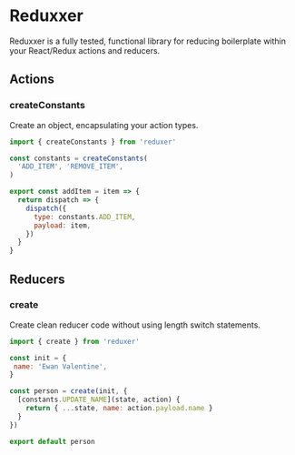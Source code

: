 # Reduxxer

Reduxxer is a fully tested, functional library for reducing boilerplate within your React/Redux actions and reducers. 


## Actions

### createConstants

Create an object, encapsulating your action types.

``` js
import { createConstants } from 'reduxer'

const constants = createConstants(
  'ADD_ITEM', 'REMOVE_ITEM',
)

export const addItem = item => {
  return dispatch => {
    dispatch({
      type: constants.ADD_ITEM,
      payload: item,
    })
  }
}
```

## Reducers

### create

Create clean reducer code without using length switch statements.

```js
import { create } from 'reduxer'

const init = {
 name: 'Ewan Valentine',
}

const person = create(init, {
  [constants.UPDATE_NAME](state, action) {
    return { ...state, name: action.payload.name }
  }
})

export default person
```
